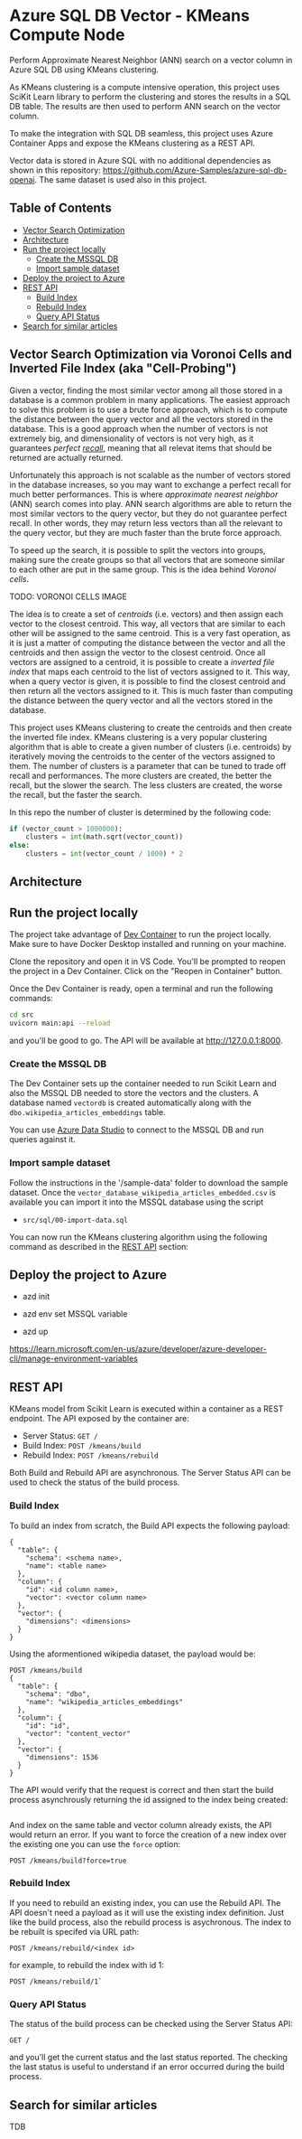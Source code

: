# Azure SQL DB Vector - KMeans Compute Node

Perform Approximate Nearest Neighbor (ANN) search on a vector column in Azure SQL DB using KMeans clustering.

As KMeans clustering is a compute intensive operation, this project uses SciKit Learn library to perform the clustering and stores the results in a SQL DB table. The results are then used to perform ANN search on the vector column.

To make the integration with SQL DB seamless, this project uses Azure Container Apps and expose the KMeans clustering as a REST API.

Vector data is stored in Azure SQL with no additional dependencies as shown in this repository: https://github.com/Azure-Samples/azure-sql-db-openai. The same dataset is used also in this project.

## Table of Contents

- [Vector Search Optimization](#vector-search-optimization-via-voronoi-cells-and-inverted-file-index-aka-cell-probing)
- [Architecture](#architecture)
- [Run the project locally](#run-the-project-locally)
  - [Create the MSSQL DB](#create-the-mssql-db)
  - [Import sample dataset](#import-sample-dataset)
- [Deploy the project to Azure](#deploy-the-project-to-azure)
- [REST API](#rest-api)
  - [Build Index](#build-index)
  - [Rebuild Index](#rebuild-index)
  - [Query API Status](#query-api-status)
- [Search for similar articles](#search-for-similar-articles)

## Vector Search Optimization via Voronoi Cells and Inverted File Index (aka "Cell-Probing")

Given a vector, finding the most similar vector among all those stored in a database is a common problem in many applications. The easiest approach to solve this problem is to use a brute force approach, which is to compute the distance between the query vector and all the vectors stored in the database. This is a good approach when the number of vectors is not extremely big, and dimensionality of vectors is not very high, as it guarantees *perfect [recall](https://en.wikipedia.org/wiki/Precision_and_recall)*, meaning that all relevat items that should be returned are actually returned.

Unfortunately this approach is not scalable as the number of vectors stored in the database increases, so you may want to exchange a perfect recall for much better performances. This is where *approximate nearest neighbor* (ANN) search comes into play. ANN search algorithms are able to return the most similar vectors to the query vector, but they do not guarantee perfect recall. In other words, they may return less vectors than all the relevant to the query vector, but they are much faster than the brute force approach.

To speed up the search, it is possible to split the vectors into groups, making sure the create groups so that all vectors that are someone similar to each other are put in the same group. This is the idea behind *Voronoi cells*. 

TODO: VORONOI CELLS IMAGE

The idea is to create a set of *centroids* (i.e. vectors) and then assign each vector to the closest centroid. This way, all vectors that are similar to each other will be assigned to the same centroid. This is a very fast operation, as it is just a matter of computing the distance between the vector and all the centroids and then assign the vector to the closest centroid. Once all vectors are assigned to a centroid, it is possible to create a *inverted file index* that maps each centroid to the list of vectors assigned to it. This way, when a query vector is given, it is possible to find the closest centroid and then return all the vectors assigned to it. This is much faster than computing the distance between the query vector and all the vectors stored in the database.

This project uses KMeans clustering to create the centroids and then create the inverted file index. KMeans clustering is a very popular clustering algorithm that is able to create a given number of clusters (i.e. centroids) by iteratively moving the centroids to the center of the vectors assigned to them. The number of clusters is a parameter that can be tuned to trade off recall and performances. The more clusters are created, the better the recall, but the slower the search. The less clusters are created, the worse the recall, but the faster the search.

In this repo the number of cluster is determined by the following code:

```python
if (vector_count > 1000000):
    clusters = int(math.sqrt(vector_count))
else:
    clusters = int(vector_count / 1000) * 2 
```

## Architecture

## Run the project locally

The project take advantage of [Dev Container](https://code.visualstudio.com/docs/devcontainers/containers) to run the project locally. Make sure to have Docker Desktop installed and running on your machine.

Clone the repository and open it in VS Code. You'll be prompted to reopen the project in a Dev Container. Click on the "Reopen in Container" button.

Once the Dev Container is ready, open a terminal and run the following commands:

```bash
cd src
uvicorn main:api --reload
```

and you'll be good to go. The API will be available at http://127.0.0.1:8000.

### Create the MSSQL DB

The Dev Container sets up the container needed to run Scikit Learn and also the MSSQL DB needed to store the vectors and the clusters. A database named `vectordb` is created automatically along with the `dbo.wikipedia_articles_embeddings` table. 

You can use [Azure Data Studio](https://learn.microsoft.com/en-us/azure-data-studio/download-azure-data-studio) to connect to the MSSQL DB and run queries against it.

### Import sample dataset

Follow the instructions in the '/sample-data' folder to download the sample dataset. Once the `vector_database_wikipedia_articles_embedded.csv` is available you can import it into the MSSQL database using the script 

- `src/sql/00-import-data.sql`

You can now run the KMeans clustering algorithm using the following command as described in the [REST API](#REST%20API) section:

## Deploy the project to Azure

- azd init

- azd env set MSSQL variable

- azd up

https://learn.microsoft.com/en-us/azure/developer/azure-developer-cli/manage-environment-variables


## REST API

KMeans model from Scikit Learn is executed within a container as a REST endpoint. The API exposed by the container are:

- Server Status: `GET /`
- Build Index: `POST /kmeans/build`
- Rebuild Index: `POST /kmeans/rebuild`

Both Build and Rebuild API are asynchronous. The Server Status API can be used to check the status of the build process. 

### Build Index

To build an index from scratch, the Build API expects the following payload:

```
{
  "table": {
    "schema": <schema name>,
    "name": <table name>
  },
  "column": {
    "id": <id column name>,
    "vector": <vector column name>
  },
  "vector": {
    "dimensions": <dimensions>
  }
}
```

Using the aformentioned wikipedia dataset, the payload would be:

```http
POST /kmeans/build
{
  "table": {
    "schema": "dbo",
    "name": "wikipedia_articles_embeddings"
  },
  "column": {
    "id": "id",
    "vector": "content_vector"
  },
  "vector": {
    "dimensions": 1536
  }
}
```

The API would verify that the request is correct and then start the build process asynchrously returning the id assigned to the index being created:

```
```

And index on the same table and vector column already exists, the API would return an error. If you want to force the creation of a new index over the existing one you can use the `force` option:

```http
POST /kmeans/build?force=true
```

### Rebuild Index

If you need to rebuild an existing index, you can use the Rebuild API. The API doesn't need a payload as it will use the existing index definition. Just like the build process, also the rebuild process is asychronous. The index to be rebuilt is specifed via URL path:

```
POST /kmeans/rebuild/<index id>
```

for example, to rebuild the index with id 1:

```http
POST /kmeans/rebuild/1`
```

### Query API Status

The status of the build process can be checked using the Server Status API:

```http
GET /
```

and you'll get the current status and the last status reported. The checking the last status is useful to understand if an error occurred during the build process.

## Search for similar articles

TDB
